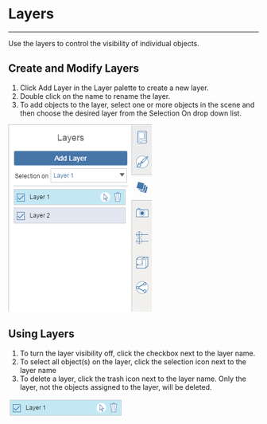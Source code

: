 # Layers

----

Use the layers to control the visibility of individual objects.

## Create and Modify Layers

1. Click Add Layer in the Layer palette to create a new layer.
2. Double click on the name to rename the layer.
3. To add objects to the layer, select one or more objects in the scene and then choose the desired layer from the Selection On drop down list.

![](Images/GUID-1815191F-259D-4AD1-AE20-045BE5AE79A8-low.png)
## Using Layers

1. To turn the layer visibility off, click the checkbox next to the layer name.
2. To select all object(s) on the layer, click the selection icon next to the layer name
3. To delete a layer, click the trash icon next to the layer name. Only the layer, not the objects assigned to the layer, will be deleted.

![](Images/GUID-F61EED3A-A415-468F-A8B3-F4935ACA7697-low.png)
